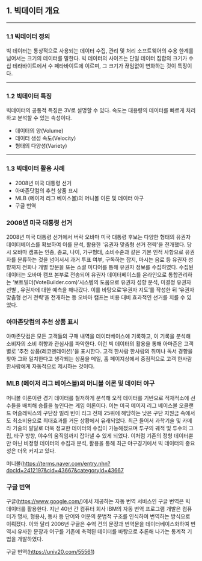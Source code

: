 ## 1. 빅데이터 개요

---

### 1.1 빅데이터 정의

빅 데이터는 통상적으로 사용되는 데이터 수집, 관리 및 처리 소프트웨어의 수용 한계를 넘어서는 크기의 데이터를 말한다. 빅 데이터의 사이즈는 단일 데이터 집합의 크기가 수십 테라바이트에서 수 페타바이트에 이르며, 그 크기가 끊임없이 변화하는 것이 특징이다.

---

### 1.2 빅데이터 특징

빅데이터의 공통적 특징은 3V로 설명할 수 있다. 속도는 대용량의 데이터를 빠르게 처리하고 분석할 수 있는 속성이다. 

- 데이터의 양(Volume)
- 데이터 생성 속도(Velocity)
- 형태의 다양성(Variety)

---

### 1.3 빅데이터 활용 사례

- 2008년 미국 대통령 선거
- 아마존닷컴의 추천 상품 표시
- MLB (메이저 리그 베이스볼)의 머니볼 이론 및 데이터 야구
- 구글 번역


### 2008년 미국 대통령 선거

2008년 미국 대통령 선거에서 버락 오바마 미국 대통령 후보는 다양한 형태의 유권자 데이터베이스를 확보하여 이를 분석, 활용한 '유권자 맞춤형 선거 전략'을 전개했다. 당시 오바마 캠프는 인종, 종교, 나이, 가구형태, 소비수준과 같은 기본 인적 사항으로 유권자를 분류하는 것을 넘어서서 과거 투표 여부, 구독하는 잡지, 마시는 음료 등 유권자 성향까지 전화나 개별 방문을 또는 소셜 미디어를 통해 유권자 정보를 수집하였다. 수집된 데이터는 오바마 캠프 본부로 전송되어 유권자 데이터베이스를 온라인으로 통합관리하는 ‘보트빌더(VoteBuilder.com)’시스템의 도움으로 유권자 성향 분석, 미결정 유권자 선별 , 유권자에 대한 예측을 해나갔다. 이를 바탕으로‘유권자 지도’를 작성한 뒤 ‘유권자 맞춤형 선거 전략’을 전개하는 등 오바마 캠프는 비용 대비 효과적인 선거를 치를 수 있었다.

### 아마존닷컴의 추천 상품 표시

아마존닷컴은 모든 고객들의 구매 내역을 데이터베이스에 기록하고, 이 기록을 분석해 소비자의 소비 취향과 관심사를 파악한다. 이런 빅 데이터의 활용을 통해 아마존은 고객별로 '추천 상품(레코멘데이션)'을 표시한다. 고객 한사람 한사람의 취미나 독서 경향을 찾아 그와 일치한다고 생각되는 상품을 메일, 홈 페이지상에서 중점적으로 고객 한사람 한사람에게 자동적으로 제시하는 것이다.

### MLB (메이저 리그 베이스볼)의 머니볼 이론 및 데이터 야구

머니볼 이론이란 경기 데이터를 철저하게 분석해 오직 데이터를 기반으로 적재적소에 선수들을 배치해 승률을 높인다는 게임 이론이다. 이는 미국 메이저 리그 베이스볼 오클랜드 어슬레틱스의 구단장 빌리 빈이 리그 전체 25위에 해당하는 낮은 구단 지원금 속에서도 최소비용으로 최대효과를 거둔 상황에서 유래되었다. 최근 들어서 과학기술 및 카메라 기술의 발달로 더욱 정교한 데이터의 수집이 가능해졌으며 투구의 궤적 및 투수의 그립, 타구 방향, 야수의 움직임까지 잡아낼 수 있게 되었다. 이처럼 기존의 정형 데이터뿐만 아닌 비정형 데이터의 수집과 분석, 활용을 통해 최근 야구경기에서 빅 데이터의 중요성은 더욱 커지고 있다.

머니볼(https://terms.naver.com/entry.nhn?docId=2412197&cid=43667&categoryId=43667


### 구글 번역

구글(https://www.google.com/)에서 제공하는 자동 번역 서비스인 구글 번역은 빅 데이터를 활용한다. 지난 40년 간 컴퓨터 회사 IBM의 자동 번역 프로그램 개발은 컴퓨터가 명사, 형용사, 동사 등 단어와 어문의 문법적 구조를 인식하여 번역하는 방식으로 이뤄졌다. 이와 달리 2006년 구글은 수억 건의 문장과 번역문을 데이터베이스화하여 번역시 유사한 문장과 어구를 기존에 축적된 데이터를 바탕으로 추론해 나가는 통계적 기법을 개발하였다.

구글 번역(https://univ20.com/55561)

